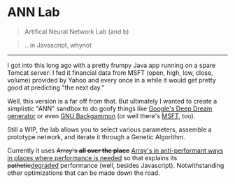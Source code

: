 # ANN Lab

> Artifical Neural Network Lab (and b)

> ...in Javascript, whynot

---

I got into this long ago with a pretty frumpy Java app running on a spare Tomcat server: I fed it financial data from MSFT (open, high, low, close, volume) provided by Yahoo and every once in a while it would get pretty good at predicting "the next day."

Well, this version is a far off from that. But ultimately I wanted to create a simplistic "ANN" sandbox to do goofy things like [Google's Deep Dream generator](https://deepdreamgenerator.com/) or even [GNU Backgammon](https://www.gnu.org/software/gnubg/) (or well there's [MSFT](https://finance.yahoo.com/quote/MSFT/history?p=MSFT), too).

Still a WIP, the lab allows you to select various parameters, assemble a prototype network, and iterate it through a Genetic Algorithm.

Currently it uses <del>Array's **all over the place**</del> <ins>Array's in anti-performant ways in places where performance is needed</ins> so that explains its <del>pathetic</del><ins>degraded</ins> performance (well, besides Javascript). Notwithstanding other optimizations that can be made down the road.

